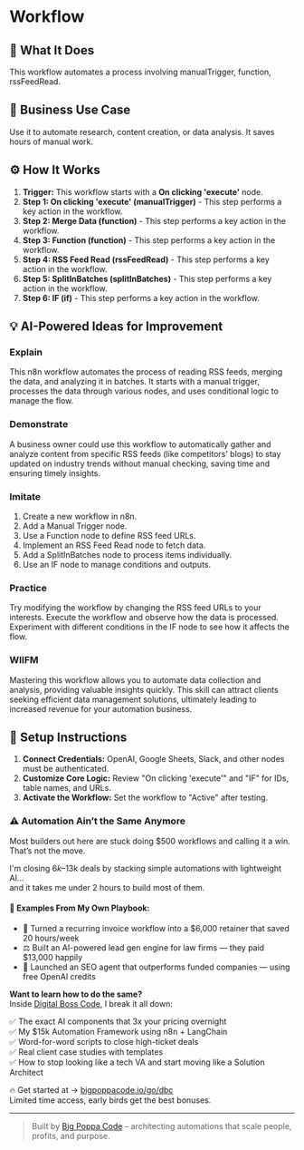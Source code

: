 # Workflow

## 🚀 What It Does
This workflow automates a process involving manualTrigger, function, rssFeedRead.

## 💼 Business Use Case
Use it to automate research, content creation, or data analysis. It saves hours of manual work.

## ⚙️ How It Works
1.  **Trigger:** This workflow starts with a **On clicking 'execute'** node.
2. **Step 1: On clicking 'execute' (manualTrigger)** - This step performs a key action in the workflow.
3. **Step 2: Merge Data (function)** - This step performs a key action in the workflow.
4. **Step 3: Function (function)** - This step performs a key action in the workflow.
5. **Step 4: RSS Feed Read (rssFeedRead)** - This step performs a key action in the workflow.
6. **Step 5: SplitInBatches (splitInBatches)** - This step performs a key action in the workflow.
7. **Step 6: IF (if)** - This step performs a key action in the workflow.

## 💡 AI-Powered Ideas for Improvement
### Explain
This n8n workflow automates the process of reading RSS feeds, merging the data, and analyzing it in batches. It starts with a manual trigger, processes the data through various nodes, and uses conditional logic to manage the flow.

### Demonstrate
A business owner could use this workflow to automatically gather and analyze content from specific RSS feeds (like competitors' blogs) to stay updated on industry trends without manual checking, saving time and ensuring timely insights.

### Imitate
1. Create a new workflow in n8n.
2. Add a Manual Trigger node.
3. Use a Function node to define RSS feed URLs.
4. Implement an RSS Feed Read node to fetch data.
5. Add a SplitInBatches node to process items individually.
6. Use an IF node to manage conditions and outputs.

### Practice
Try modifying the workflow by changing the RSS feed URLs to your interests. Execute the workflow and observe how the data is processed. Experiment with different conditions in the IF node to see how it affects the flow.

### WIIFM
Mastering this workflow allows you to automate data collection and analysis, providing valuable insights quickly. This skill can attract clients seeking efficient data management solutions, ultimately leading to increased revenue for your automation business.

## 🔧 Setup Instructions
1. **Connect Credentials:** OpenAI, Google Sheets, Slack, and other nodes must be authenticated.
2. **Customize Core Logic:** Review "On clicking 'execute'" and "IF" for IDs, table names, and URLs.
3. **Activate the Workflow:** Set the workflow to "Active" after testing.

### ⚠️ Automation Ain’t the Same Anymore

Most builders out here are stuck doing $500 workflows and calling it a win.  
That’s not the move.  

I'm closing $6k–$13k deals by stacking simple automations with lightweight AI...  
and it takes me under 2 hours to build most of them.

#### 🧠 Examples From My Own Playbook:
- 🔁 Turned a recurring invoice workflow into a $6,000 retainer that saved 20 hours/week  
- ⚖️ Built an AI-powered lead gen engine for law firms — they paid $13,000 happily  
- 🚀 Launched an SEO agent that outperforms funded companies — using free OpenAI credits  

**Want to learn how to do the same?**  
Inside [Digital Boss Code](https://bigpoppacode.io/go/dbc), I break it all down:

✅ The exact AI components that 3x your pricing overnight  
✅ My $15k Automation Framework using n8n + LangChain  
✅ Word-for-word scripts to close high-ticket deals  
✅ Real client case studies with templates  
✅ How to stop looking like a tech VA and start moving like a Solution Architect  

🔥 Get started at → [bigpoppacode.io/go/dbc](https://bigpoppacode.io/go/dbc)  
Limited time access, early birds get the best bonuses.

---
> Built by [Big Poppa Code](https://bigpoppacode.io) – architecting automations that scale people, profits, and purpose.
